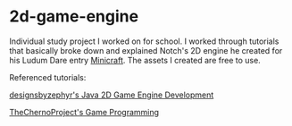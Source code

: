 2d-game-engine
================

Individual study project I worked on for school.  I worked through tutorials that basically broke down and explained Notch's 2D engine he created for his Ludum Dare entry [Minicraft](http://www.ludumdare.com/compo/ludum-dare-22/?action=preview&uid=398).  The assets I created are free to use.

Referenced tutorials:

[designsbyzephyr's Java 2D Game Engine Development](http://www.youtube.com/playlist?list=PL8CAB66181A502179) 

[TheChernoProject's Game Programming](http://www.youtube.com/playlist?list=PLlrATfBNZ98eOOCk2fOFg7Qg5yoQfFAdf)
